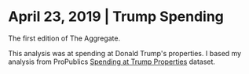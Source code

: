 # April 23, 2019 | Trump Spending

The first edition of The Aggregate. 

This analysis was at spending at Donald Trump's properties. I based my analysis from ProPublics [Spending at Trump Properties](https://www.propublica.org/datastore/dataset/spending-at-trump-properties) dataset.
